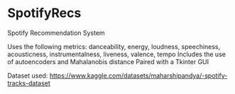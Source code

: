 # SpotifyRecs

Spotify Recommendation System 

Uses the following metrics: danceability, energy, loudness, speechiness, acousticness, instrumentalness, liveness, valence, tempo
Includes the use of autoencoders and Mahalanobis distance
Paired with a Tkinter GUI

Dataset used: https://www.kaggle.com/datasets/maharshipandya/-spotify-tracks-dataset
